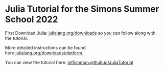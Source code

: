 # Julia Tutorial for the Simons Summer School 2022

First Download Julia: [julialang.org/downloads](https://julialang.org/downloads/)
so you can follow along with the tutorial.

More detailed instructions can be found here:[julialang.org/downloads/platform](https://julialang.org/downloads/platform/).

You can view the tutorial here: [mtfishman.github.io/JuliaTutorial](https://mtfishman.github.io/JuliaTutorial/)
